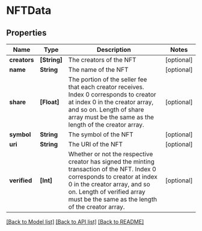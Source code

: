 # NFTData

## Properties
Name | Type | Description | Notes
------------ | ------------- | ------------- | -------------
**creators** | **[String]** | The creators of the NFT  | [optional] 
**name** | **String** | The name of the NFT  | [optional] 
**share** | **[Float]** | The portion of the seller fee that each creator receives. Index 0 corresponds to creator at index 0 in the creator array, and so on. Length of share array must be the same as the length of the creator array.  | [optional] 
**symbol** | **String** | The symbol of the NFT  | [optional] 
**uri** | **String** | The URI of the NFT  | [optional] 
**verified** | **[Int]** | Whether or not the respective creator has signed the minting transaction of the NFT. Index 0 corresponds to creator at index 0 in the creator array, and so on. Length of verified array must be the same as the length of the creator array.  | [optional] 

[[Back to Model list]](../README.md#documentation-for-models) [[Back to API list]](../README.md#documentation-for-api-endpoints) [[Back to README]](../README.md)


